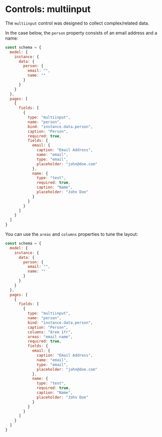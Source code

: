 # Controls: multiinput

The ```multiinput``` control was designed to collect complex/related data.

In the case below, the ```person``` property consists of an email address and a name:

```js
const schema = {
  model: {
    instance: {
      data: {
        person: {
          email: "",
          name: ""
        }
      }
    }
  },
  pages: [
    {
      fields: [
        {
          type: "multiinput",
          name: "person",
          bind: "instance.data.person",
          caption: "Person",
          required: true,
          fields: {
            email: {
              caption: "Email Address",
              name: "email",
              type: "email",
              placeholder: "john@doe.com"
            },
            name: {
              type: "text",
              required: true,
              caption: "Name",
              placeholder: "John Doe"
            }
          }
        }
      ]
    }
  ]
}
```

You can use the ```areas``` and ```columns``` properties to tune the layout:

```js
const schema = {
  model: {
    instance: {
      data: {
        person: {
          email: "",
          name: ""
        }
      }
    }
  },
  pages: [
    {
      fields: [
        {
          type: "multiinput",
          name: "person",
          bind: "instance.data.person",
          caption: "Person",
          columns: "8rem 1fr",
          areas: "email name",
          required: true,
          fields: {
            email: {
              caption: "Email Address",
              name: "email",
              type: "email",
              placeholder: "john@doe.com"
            },
            name: {
              type: "text",
              required: true,
              caption: "Name",
              placeholder: "John Doe"
            }
          }
        }
      ]
    }
  ]
}
```